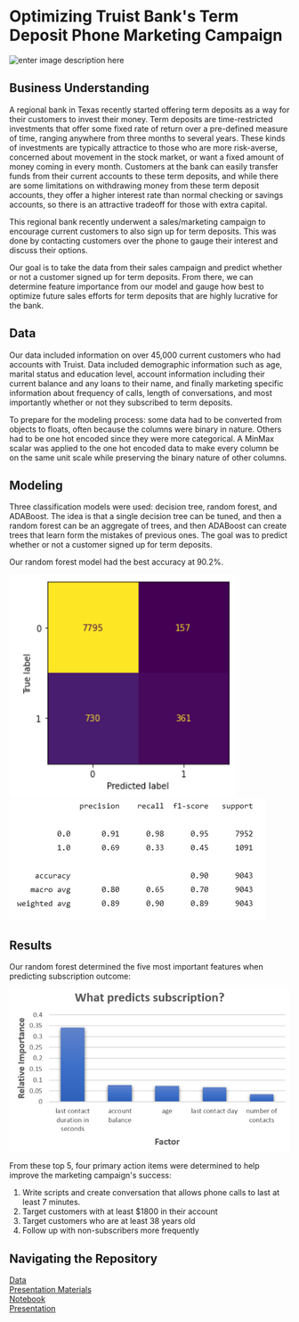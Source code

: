 ﻿# Optimizing Truist Bank's Term Deposit Phone Marketing Campaign
![enter image description here](https://images.unsplash.com/photo-1607863680198-23d4b2565df0?ixlib=rb-4.0.3&ixid=MnwxMjA3fDB8MHxwaG90by1wYWdlfHx8fGVufDB8fHx8&auto=format&fit=crop&w=1170&q=80)
## Business Understanding
A regional bank in Texas recently started offering term deposits as a way for their customers to invest their money. Term deposits are time-restricted investments that offer some fixed rate of return over a pre-defined measure of time, ranging anywhere from three months to several years. These kinds of investments are typically attractice to those who are more risk-averse, concerned about movement in the stock market, or want a fixed amount of money coming in every month. Customers at the bank can easily transfer funds from their current accounts to these term deposits, and while there are some limitations on withdrawing money from these term deposit accounts, they offer a higher interest rate than normal checking or savings accounts, so there is an attractive tradeoff for those with extra capital.

This regional bank recently underwent a sales/marketing campaign to encourage current customers to also sign up for term deposits. This was done by contacting customers over the phone to gauge their interest and discuss their options.

Our goal is to take the data from their sales campaign and predict whether or not a customer signed up for term deposits. From there, we can determine feature importance from our model and gauge how best to optimize future sales efforts for term deposits that are highly lucrative for the bank.

## Data
Our data included information on over 45,000 current customers who had accounts with Truist. Data included demographic information such as age, marital status and education level, account information including their current balance and any loans to their name, and finally marketing specific information about frequency of calls, length of conversations, and most importantly whether or not they subscribed to term deposits.

To prepare for the modeling process: some data had to be converted from objects to floats, often because the columns were binary in nature. Others had to be one hot encoded since they were more categorical.
A MinMax scalar was applied to the one hot encoded data to make every column be on the same unit scale while preserving the binary nature of other columns.

## Modeling
Three classification models were used: decision tree, random forest, and ADABoost. The idea is that a single decision tree can be tuned, and then a random forest can be an aggregate of trees, and then ADABoost can create trees that learn form the mistakes of previous ones. The goal was to predict whether or not a customer signed up for term deposits.

Our random forest model had the best accuracy at 90.2%. 

![enter image description here](https://github.com/acollins28/Phase-5/blob/main/Presentation%20Materials/outcome%20prediction%20confusion%20matrix.PNG?raw=true)
![classification report](https://github.com/acollins28/Phase-5/blob/main/Presentation%20Materials/forest_classification_report.png?raw=true)


## Results
Our random forest determined the five most important features when predicting subscription outcome:

![enter image description here](https://github.com/acollins28/Phase-5/blob/main/Presentation%20Materials/what%20predicts%20subscription.PNG?raw=true)


From these top 5, four primary action items were determined to help improve the marketing campaign's success:
1. Write scripts and create conversation that allows phone calls to last at least 7 minutes.
2. Target customers with at least $1800 in their account
3. Target customers who are at least 38 years old
4. Follow up with non-subscribers more frequently

## Navigating the Repository
[Data](https://github.com/acollins28/Phase-5/tree/main/Data)<br>
[Presentation Materials](https://github.com/acollins28/Phase-<br>5/tree/main/Presentation%20Materials)<br>
[Notebook](https://github.com/acollins28/Phase-5/blob/main/Notebook.ipynb)<br>
[Presentation](https://github.com/acollins28/Phase-5/blob/main/Presentation.pptx)
